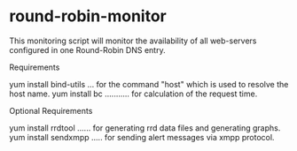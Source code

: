 round-robin-monitor
===================

This monitoring script will monitor the availability of all web-servers configured in one Round-Robin DNS entry.


Requirements

yum install bind-utils ... for the command "host" which is used to resolve the host name.
yum install bc ........... for calculation of the request time.


Optional Requirements

yum install rrdtool ...... for generating rrd data files and generating graphs.
yum install sendxmpp ..... for sending alert messages via xmpp protocol.
